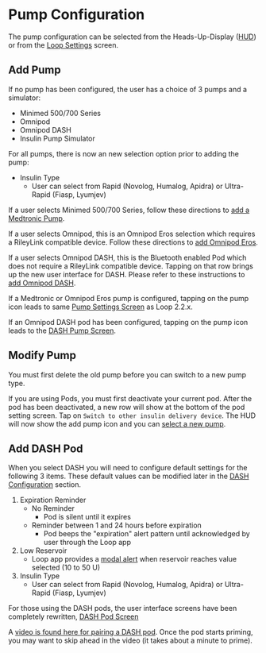 # Pump Configuration

The pump configuration can be selected from the Heads-Up-Display ([HUD](loop-3-displays.md#heads-up-display)) or from the [Loop Settings](loop-3-settings.md) screen.

## Add Pump

If no pump has been configured, the user has a choice of 3 pumps and a simulator:

* Minimed 500/700 Series
* Omnipod
* Omnipod DASH
* Insulin Pump Simulator

For all pumps, there is now an new selection option prior to adding the pump:

* Insulin Type
    * User can select from Rapid (Novolog, Humalog, Apidra) or Ultra-Rapid (Fiasp, Lyumjev)

If a user selects Minimed 500/700 Series, follow these directions to [add a Medtronic Pump](../operation/loop-settings/mdt-pump.md).

If a user selects Omnipod, this is an Omnipod Eros selection which requires a RileyLink compatible device. Follow these directions to [add Omnipod Eros](../operation/loop-settings/omnipod-pump.md).

If a user selects Omnipod DASH, this is the Bluetooth enabled Pod which does not require a RileyLink compatible device. Tapping on that row brings up the new user interface for DASH. Please refer to these instructions to [add Omnipod DASH](#add-dash-pod).

If a Medtronic or Omnipod Eros pump is configured, tapping on the pump icon leads to same [Pump Settings Screen](../operation/loop-settings/pump-commands.md) as Loop 2.2.x.

If an Omnipod DASH pod has been configured, tapping on the pump icon leads to the [DASH Pump Screen](dash-pump.md).

## Modify Pump

You must first delete the old pump before you can switch to a new pump type.

If you are using Pods, you must first deactivate your current pod.  After the pod has been deactivated, a new row will show at the bottom of the pod setting screen. Tap on `Switch to other insulin delivery device`. The HUD will now show the add pump icon and you can [select a new pump](#add-pump).


## Add DASH Pod

When you select DASH you will need to configure default settings for the following 3 items.  These default values can be modified later in the [DASH Configuration](dash-pump.md#dash-configuration) section.

1. Expiration Reminder
    * No Reminder 
        * Pod is silent until it expires
    * Reminder between 1 and 24 hours before expiration
        * Pod beeps the "expiration" alert pattern until acknowledged by user through the Loop app
1. Low Reservoir
    * Loop app provides a [modal alert](onboarding.md#what-is-a-modal-alert) when reservoir reaches value selected (10 to 50 U)
1. Insulin Type
    * User can select from Rapid (Novolog, Humalog, Apidra) or Ultra-Rapid (Fiasp, Lyumjev)
    


For those using the DASH pods, the user interface screens have been completely rewritten, [DASH Pod Screen](dash-pump.md) 

A [video is found here for pairing a DASH pod](https://drive.google.com/file/d/1mN5s8-oorvoa-gbjAaYbnUnl_-vvuhNC/view?usp=sharing). Once the pod starts priming, you may want to skip ahead in the video (it takes about a minute to prime).


